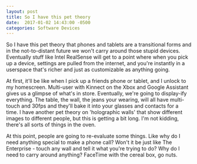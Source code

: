 ```yaml
---
layout: post
title: So I have this pet theory
date:  2017-01-02 14:43:00 -0500
categories: Software Devices
---
```

So I have this pet theory that phones and tablets are a transitional forms and in the not-to-distant future we won't carry around those stupid devices. Eventually stuff like Intel RealSense will get to a point where when you pick up a device, settings are pulled from the internet, and you're instantly in a userspace that's richer and just as customizable as anything going. 

At first, it'll be like when I pick up a friends phone or tablet, and I unlock to my homescreen. Multi-user with Kinnect on the Xbox and Google Assistant gives us a glimpse of what's in store. Eventually, we're going to display-ify everything. The table, the wall, the jeans your wearing, will all have multi-touch and 30fps and they'll bake it into your glasses and contacts for a time. I have another pet theory on 'holographic walls' that show different images to different people, but this is getting a bit long. I'm not kidding, there's all sorts of things in the oven. 

At this point, people are going to re-evaluate some things. Like why do I need anything special to make a phone call? Won't it be just like The Enterprise - touch any wall and tell it what you're trying to do? Why do I need to carry around anything? FaceTime with the cereal box, go nuts. 
